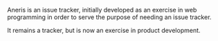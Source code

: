 Aneris is an issue tracker, initially developed as an exercise in web programming in order to serve the purpose of needing an issue tracker.

It remains a tracker, but is now an exercise in product development.